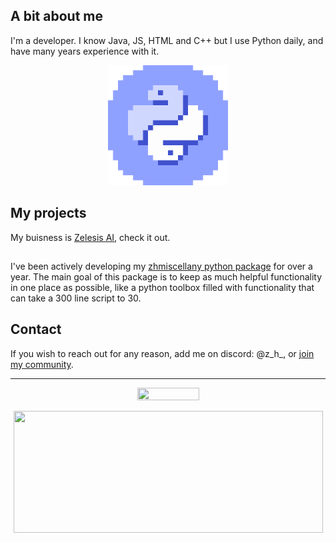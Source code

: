 ## A bit about me

I'm a developer. I know Java, JS, HTML and C++ but I use Python daily, and have many years experience with it.

<p align="center">
  <img width="192" height="192" src="https://github.com/zen-ham/zen-ham/blob/main/ezgif-2-c768c797ba.gif?raw=true">
</p>

## My projects
My buisness is [Zelesis AI](https://zelesis.com/), check it out.
## 

I've been actively developing my [zhmiscellany python package](https://github.com/zen-ham/zhmiscellany) for over a year. The main goal of this package is to keep as much helpful functionality in one place as possible, like a python toolbox filled with functionality that can take a 300 line script to 30.

## Contact
If you wish to reach out for any reason, add me on discord: @z_h_, or [join my community](https://discord.gg/MfgBB9cPBa).

---
<p align="center">
  <img width="99" height="20" src="https://komarev.com/ghpvc/?username=zen-ham">
</p>


<p align="center">
  <img width="495" height="195" src="https://github-readme-stats.vercel.app/api?username=zen-ham&show_icons=true&theme=radical">
</p>
